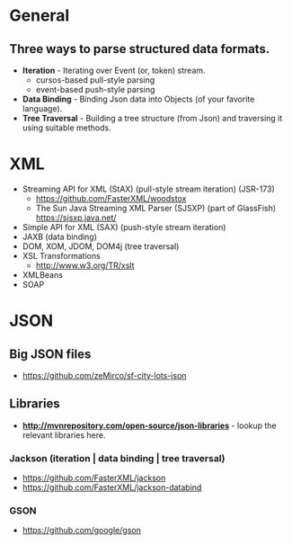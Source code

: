 # General
## Three ways to parse structured data formats.
- **Iteration** - Iterating over Event (or, token) stream.
  + cursos-based pull-style parsing
  + event-based push-style parsing
- **Data Binding** - Binding Json data into Objects (of your favorite language).
- **Tree Traversal** - Building a tree structure (from Json) and traversing it using suitable methods.

# XML
- Streaming API for XML (StAX) (pull-style stream iteration) (JSR-173)
  + https://github.com/FasterXML/woodstox
  + The Sun Java Streaming XML Parser (SJSXP) (part of GlassFish) https://sjsxp.java.net/
- Simple API for XML (SAX) (push-style stream iteration)
- JAXB (data binding)
- DOM, XOM, JDOM, DOM4j (tree traversal)
- XSL Transformations
  + http://www.w3.org/TR/xslt
- XMLBeans
- SOAP

# JSON

## Big JSON files
- https://github.com/zeMirco/sf-city-lots-json

## Libraries
- **http://mvnrepository.com/open-source/json-libraries** - lookup the relevant libraries here.

### Jackson (iteration | data binding | tree traversal)
- https://github.com/FasterXML/jackson
- https://github.com/FasterXML/jackson-databind

### GSON
- https://github.com/google/gson
